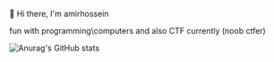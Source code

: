 :wave: Hi there, I'm amirhossein

fun with programming\computers and also CTF currently (noob ctfer)

![Anurag's GitHub stats](https://github-readme-stats.vercel.app/api?username=amirhosseinzibaei&show_icons=true&count_private=false&theme=nord&hide=stars)
